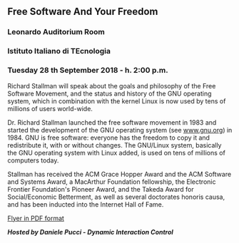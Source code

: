 ## Free Software And Your Freedom

### Leonardo Auditorium Room
### Istituto Italiano di TEcnologia
### Tuesday 28 th September 2018 - h. 2:00 p.m.

Richard Stallman will speak about the goals and philosophy of the
Free Software Movement, and the status and history of the GNU
operating system, which in combination with the kernel Linux is
now used by tens of millions of users world-wide.

Dr. Richard Stallman launched the free software
movement in 1983 and started the development of the
GNU operating system (see www.gnu.org) in 1984.
GNU is free software: everyone has the freedom to
copy it and redistribute it, with or without changes.
The GNU/Linux system, basically the GNU operating
system with Linux added, is used on tens of millions of
computers today.

Stallman has received the ACM Grace Hopper Award and the ACM Software and
Systems Award, a MacArthur Foundation fellowship, the Electronic Frontier
Foundation's Pioneer Award, and the Takeda Award for Social/Economic Betterment,
as well as several doctorates honoris causa, and has been inducted into the Internet
Hall of Fame.

[Flyer in PDF format](./stallman-flyer.pdf)

***Hosted by Daniele Pucci - Dynamic Interaction Control***
